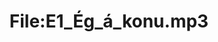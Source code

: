 ---
title: File:E1_Ég_á_konu.mp3
recording of: Ég á konu.
reading speed: slow
speaker: E
license: CC0
---